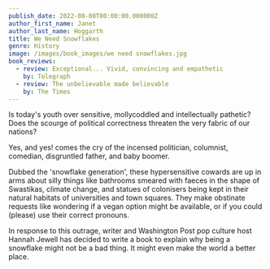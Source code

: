 ```yaml
---
publish_date: 2022-08-08T00:00:00.000000Z
author_first_name: Janet
author_last_name: Hoggarth
title: We Need Snowflakes
genre: History
image: /images/book_images/we need snowflakes.jpg
book_reviews:
  - review: Exceptional... Vivid, convincing and empathetic
    by: Telegraph
  - review: The unbelievable made believable
    by: The Times
---
```

Is today's youth over sensitive, mollycoddled and intellectually pathetic? Does the scourge of political correctness threaten the very fabric of our nations?

Yes, and yes! comes the cry of the incensed politician, columnist, comedian, disgruntled father, and baby boomer.

Dubbed the 'snowflake generation', these hypersensitive cowards are up in arms about silly things like bathrooms smeared with faeces in the shape of Swastikas, climate change, and statues of colonisers being kept in their natural habitats of universities and town squares. They make obstinate requests like wondering if a vegan option might be available, or if you could (please) use their correct pronouns.

In response to this outrage, writer and Washington Post pop culture host Hannah Jewell has decided to write a book to explain why being a snowflake might not be a bad thing. It might even make the world a better place.

